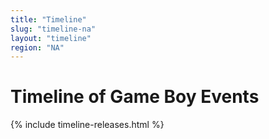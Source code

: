 ```yaml
---
title: "Timeline"
slug: "timeline-na"
layout: "timeline"
region: "NA"
---
```

# Timeline of Game Boy Events

{% include timeline-releases.html %}